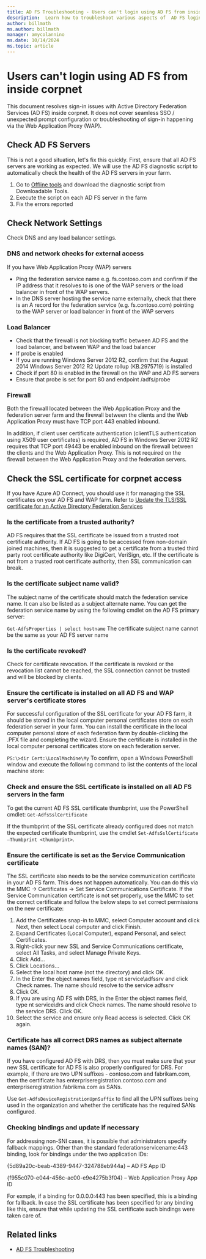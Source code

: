 ```yaml
---
title: AD FS Troubleshooting - Users can't login using AD FS from inside corpnet
description:  Learn how to troubleshoot various aspects of  AD FS login from inside corpnet.
author: billmath
ms.author: billmath
manager: amycolannino
ms.date: 10/14/2024
ms.topic: article
---
```


# Users can't login using AD FS from inside corpnet

This document resolves sign-in issues with Active Directory Federation Services (AD FS) inside corpnet. It does not cover seamless SSO / unexpected prompt configuration or troubleshooting of sign-in happening via the Web Application Proxy (WAP).


## Check AD FS Servers
This is not a good situation, let's fix this quickly. First, ensure that all AD FS servers are working as expected. We will use the AD FS diagnostic script to automatically check the health of the AD FS servers in your farm.

 1. Go to [Offline tools](../operations/offline-tools.md) and download the diagnostic script from Downloadable Tools.
 2. Execute the script on each AD FS server in the farm
 3. Fix the errors reported

## Check Network Settings
Check DNS and any load balancer settings.

### DNS and network checks for external access

If you have Web Application Proxy (WAP) servers

- Ping the federation service name e.g. fs.contoso.com and confirm if the IP address that it resolves to is one of the WAP servers or the load balancer in front of the WAP servers.
- In the DNS server hosting the service name externally, check that there is an A record for the federation service (e.g. fs.contoso.com) pointing to the WAP server or load balancer in front of the WAP servers

### Load Balancer

- Check that the firewall is not blocking traffic between AD FS and the load balancer, and between WAP and the load balancer
- If probe is enabled
- If you are running Windows Server 2012 R2, confirm that the August 2014 Windows Server 2012 R2 Update rollup (KB.2975719) is installed
- Check if port 80 is enabled in the firewall on the WAP and AD FS servers
- Ensure that probe is set for port 80 and endpoint /adfs/probe

### Firewall

Both the firewall located between the Web Application Proxy and the federation server farm and the firewall between the clients and the Web Application Proxy must have TCP port 443 enabled inbound.

In addition, if client user certificate authentication (clientTLS authentication using X509 user certificates) is required, AD FS in Windows Server 2012 R2 requires that TCP port 49443 be enabled inbound on the firewall between the clients and the Web Application Proxy. This is not required on the firewall between the Web Application Proxy and the federation servers.


## Check the SSL certificate for corpnet access
If you have Azure AD Connect, you should use it for managing the SSL certificates on your AD FS and WAP farm. Refer to [Update the TLS/SSL certificate for an Active Directory Federation Services](/entra/identity/hybrid/connect/how-to-connect-fed-ssl-update)

### Is the certificate from a trusted authority?

AD FS requires that the SSL certificate be issued from a trusted root certificate authority. If AD FS is going to be accessed from non-domain joined machines, then it is suggested to get a certificate from a trusted third party root certificate authority like DigiCert, VeriSign, etc. If the certificate is not from a trusted root certificate authority, then SSL communication can break.

### Is the certificate subject name valid?

The subject name of the certificate should match the federation service name. It can also be listed as a subject alternate name. You can get the federation service name by using the following cmdlet on the AD FS primary server:

`Get-AdfsProperties | select hostname`
The certificate subject name cannot be the same as your AD FS server name

### Is the certificate revoked?

Check for certificate revocation. If the certificate is revoked or the revocation list cannot be reached, the SSL connection cannot be trusted and will be blocked by clients.

### Ensure the certificate is installed on all AD FS and WAP server's certificate stores

For successful configuration of the SSL certificate for your AD FS farm, it should be stored in the local computer personal certificates store on each federation server in your farm. You can install the certificate in the local computer personal store of each federation farm by double-clicking the .PFX file and completing the wizard. Ensure the certificate is installed in the local computer personal certificates store on each federation server.

`PS:\>dir Cert:\LocalMachine\My`
To confirm, open a Windows PowerShell window and execute the following command to list the contents of the local machine store:

### Check and ensure the SSL certificate is installed on all AD FS servers in the farm

To get the current AD FS SSL certificate thumbprint, use the PowerShell cmdlet: `Get-AdfsSslCertificate`

If the thumbprint of the SSL certificate already configured does not match the expected certificate thumbprint, use the cmdlet `Set-AdfsSslCertificate –Thumbprint <thumbprint>`.

### Ensure the certificate is set as the Service Communication certificate

The SSL certificate also needs to be the service communication certificate in your AD FS farm. This does not happen automatically. You can do this via the MMC -> Certificates -> Set Service Communications Certificate. If the Service Communication certificate is not set properly, use the MMC to set the correct certificate and follow the below steps to set correct permissions on the new certificate:

 1. Add the Certificates snap-in to MMC, select Computer account and click Next, then select Local computer and click Finish.
 2. Expand Certificates (Local Computer), expand Personal, and select Certificates.
 3. Right-click your new SSL and Service Communications certificate, select All Tasks, and select Manage Private Keys.
 4. Click Add...
 5. Click Locations...
 6. Select the local host name (not the directory) and click OK.
 7. In the Enter the object names field, type nt service\adfssrv and click Check names. The name should resolve to the service adfssrv
 8. Click OK.
 9. If you are using AD FS with DRS, in the Enter the object names field, type nt service\drs and click Check names. The name should resolve to the service DRS. Click OK.
 10. Select the service and ensure only Read access is selected. Click OK again.

### Certificate has all correct DRS names as subject alternate names (SAN)?

If you have configured AD FS with DRS, then you must make sure that your new SSL certificate for AD FS is also properly configured for DRS. For example, if there are two UPN suffixes - contoso.com and fabrikam.com, then the certificate has enterpriseregistration.contoso.com and enterpriseregistration.fabrikma.com as SANs.

Use `Get-AdfsDeviceRegistrationUpnSuffix` to find all the UPN suffixes being used in the organization and whether the certificate has the required SANs configured.

### Checking bindings and update if necessary

For addressing non-SNI cases, it is possible that administrators specify fallback mappings. Other than the standard federationservicename:443 binding, look for bindings under the two application IDs:

{5d89a20c-beab-4389-9447-324788eb944a} – AD FS App ID

{f955c070-e044-456c-ac00-e9e4275b3f04} – Web Application Proxy App ID

For exmple, if a binding for 0.0.0.0:443 has been specified, this is a binding for fallback. In case the SSL certificate has been specified for any binding like this, ensure that while updating the SSL certificate such bindings were taken care of.









## Related links

- [AD FS Troubleshooting](ad-fs-tshoot-overview.md)